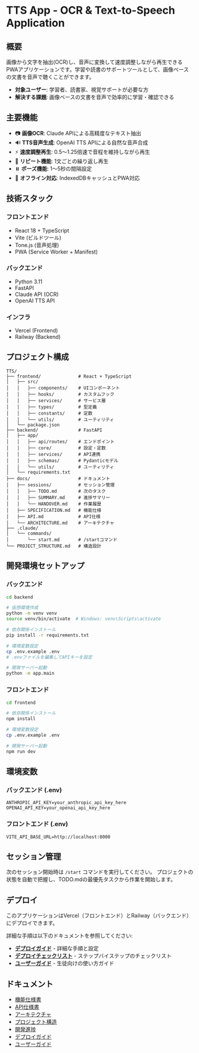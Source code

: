 # TTS App - OCR & Text-to-Speech Application

## 概要

画像から文字を抽出(OCR)し、音声に変換して速度調整しながら再生できるPWAアプリケーションです。学習や読書のサポートツールとして、画像ベースの文書を音声で聴くことができます。

- **対象ユーザー**: 学習者、読書家、視覚サポートが必要な方
- **解決する課題**: 画像ベースの文書を音声で効率的に学習・確認できる

## 主要機能

- 📷 **画像OCR**: Claude APIによる高精度なテキスト抽出
- 🔊 **TTS音声生成**: OpenAI TTS APIによる自然な音声合成
- ⚡ **速度調整再生**: 0.5〜1.25倍速で音程を維持しながら再生
- 🔁 **リピート機能**: 1文ごとの繰り返し再生
- ⏸️ **ポーズ機能**: 1〜5秒の間隔設定
- 💾 **オフライン対応**: IndexedDBキャッシュとPWA対応

## 技術スタック

### フロントエンド
- React 18 + TypeScript
- Vite (ビルドツール)
- Tone.js (音声処理)
- PWA (Service Worker + Manifest)

### バックエンド
- Python 3.11
- FastAPI
- Claude API (OCR)
- OpenAI TTS API

### インフラ
- Vercel (Frontend)
- Railway (Backend)

## プロジェクト構成

```
TTS/
├── frontend/              # React + TypeScript
│   ├── src/
│   │   ├── components/    # UIコンポーネント
│   │   ├── hooks/         # カスタムフック
│   │   ├── services/      # サービス層
│   │   ├── types/         # 型定義
│   │   ├── constants/     # 定数
│   │   └── utils/         # ユーティリティ
│   └── package.json
├── backend/               # FastAPI
│   ├── app/
│   │   ├── api/routes/    # エンドポイント
│   │   ├── core/          # 設定・定数
│   │   ├── services/      # API連携
│   │   ├── schemas/       # Pydanticモデル
│   │   └── utils/         # ユーティリティ
│   └── requirements.txt
├── docs/                  # ドキュメント
│   ├── sessions/          # セッション管理
│   │   ├── TODO.md        # 次のタスク
│   │   ├── SUMMARY.md     # 進捗サマリー
│   │   └── HANDOVER.md    # 作業履歴
│   ├── SPECIFICATION.md   # 機能仕様
│   ├── API.md             # API仕様
│   └── ARCHITECTURE.md    # アーキテクチャ
├── .claude/
│   └── commands/
│       └── start.md       # /startコマンド
└── PROJECT_STRUCTURE.md   # 構造設計
```

## 開発環境セットアップ

### バックエンド

```bash
cd backend

# 仮想環境作成
python -m venv venv
source venv/bin/activate  # Windows: venv\Scripts\activate

# 依存関係インストール
pip install -r requirements.txt

# 環境変数設定
cp .env.example .env
# .envファイルを編集してAPIキーを設定

# 開発サーバー起動
python -m app.main
```

### フロントエンド

```bash
cd frontend

# 依存関係インストール
npm install

# 環境変数設定
cp .env.example .env

# 開発サーバー起動
npm run dev
```

## 環境変数

### バックエンド (.env)
```
ANTHROPIC_API_KEY=your_anthropic_api_key_here
OPENAI_API_KEY=your_openai_api_key_here
```

### フロントエンド (.env)
```
VITE_API_BASE_URL=http://localhost:8000
```

## セッション管理

次のセッション開始時は `/start` コマンドを実行してください。
プロジェクトの状態を自動で把握し、TODO.mdの最優先タスクから作業を開始します。

## デプロイ

このアプリケーションはVercel（フロントエンド）とRailway（バックエンド）にデプロイできます。

詳細な手順は以下のドキュメントを参照してください:
- **[デプロイガイド](docs/DEPLOYMENT.md)** - 詳細な手順と設定
- **[デプロイチェックリスト](docs/DEPLOYMENT_CHECKLIST.md)** - ステップバイステップのチェックリスト
- **[ユーザーガイド](docs/USER_GUIDE.md)** - 生徒向けの使い方ガイド

## ドキュメント

- [機能仕様書](docs/SPECIFICATION.md)
- [API仕様書](docs/API.md)
- [アーキテクチャ](docs/ARCHITECTURE.md)
- [プロジェクト構造](PROJECT_STRUCTURE.md)
- [開発進捗](docs/sessions/SUMMARY.md)
- [デプロイガイド](docs/DEPLOYMENT.md)
- [ユーザーガイド](docs/USER_GUIDE.md)
